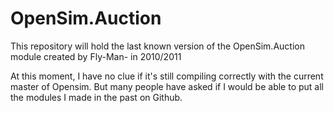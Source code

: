 OpenSim.Auction
===============

This repository will hold the last known version of the OpenSim.Auction module
created by Fly-Man- in 2010/2011

At this moment, I have no clue if it's still compiling correctly with the current
master of Opensim. But many people have asked if I would be able to put all 
the modules I made in the past on Github.